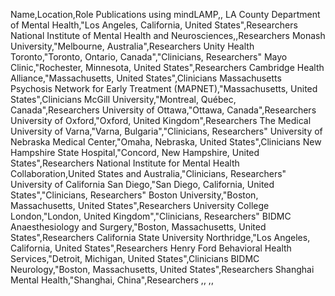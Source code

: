 ﻿Name,Location,Role
Publications using mindLAMP,,
LA County Department of Mental Health,"Los Angeles, California, United States",Researchers
National Institute of Mental Health and Neurosciences,,Researchers
Monash University,"Melbourne, Australia",Researchers
Unity Health Toronto,"Toronto, Ontario, Canada","Clinicians, Researchers"
Mayo Clinic,"Rochester, Minnesota, United States",Researchers
Cambridge Health Alliance,"Massachusetts, United States",Clinicians
Massachusetts Psychosis Network for Early Treatment (MAPNET),"Massachusetts, United States",Clinicians
McGill University,"Montreal, Québec, Canada",Researchers
University of Ottawa,"Ottawa, Canada",Researchers
University of Oxford,"Oxford, United Kingdom",Researchers
The Medical University of Varna,"Varna, Bulgaria","Clinicians, Researchers"
University of Nebraska Medical Center,"Omaha, Nebraska, United States",Clinicians
New Hampshire State Hospital,"Concord, New Hampshire, United States",Researchers
National Institute for Mental Health Collaboration,United States and Australia,"Clinicians, Researchers"
University of California San Diego,"San Diego, California, United States","Clinicians, Researchers"
Boston University,"Boston, Massachusetts, United States",Researchers
University College London,"London, United Kingdom","Clinicians, Researchers"
BIDMC Anaesthesiology and Surgery,"Boston, Massachusetts, United States",Researchers
California State University Northridge,"Los Angeles, California, United States",Researchers
Henry Ford Behavioral Health Services,"Detroit, Michigan, United States",Clinicians
BIDMC Neurology,"Boston, Massachusetts, United States",Researchers
Shanghai Mental Health,"Shanghai, China",Researchers
,,
,,